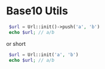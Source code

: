 # Base10 Utils


```php
 $url = Url::init()->push('a', 'b')
 echo $url; // a/b
```

or short

```php
 $url = Url::init('a', 'b')
 echo $url; // a/b
``` 